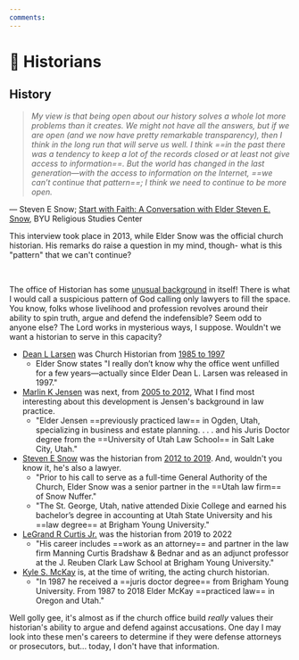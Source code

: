 ```yaml
---
comments:
---
```

# 📜 Historians
## History
> *My view is that being open about our history solves a whole lot more problems than it creates. We might not have all the answers, but if we are open (and we now have pretty remarkable transparency), then I think in the long run that will serve us well. I think ==in the past there was a tendency to keep a lot of the records closed or at least not give access to information==. But the world has changed in the last generation—with the access to information on the Internet, ==we can’t continue that pattern==; I think we need to continue to be more open.*

— Steven E Snow; [Start with Faith: A Conversation with Elder Steven E. Snow](https://rsc.byu.edu/vol-14-no-3-2013/start-faith-conversation-elder-steven-e-snow), BYU Religious Studies Center

This interview took place in 2013, while Elder Snow was the official church historian. His remarks do raise a question in my mind, though- what is this "pattern" that we can't continue?

&nbsp;

The office of Historian has some [unusual background](https://en.wikipedia.org/wiki/Church_Historian_and_Recorder) in itself! There is what I would call a suspicious pattern of God calling only lawyers to fill the space. You know, folks whose livelihood and profession revolves around their ability to spin truth, argue and defend the indefensible? Seem odd to anyone else? The Lord works in mysterious ways, I suppose. Wouldn't we want a historian to serve in this capacity?

- [Dean L Larsen](https://www.churchofjesuschrist.org/study/ensign/1976/11/news-of-the-church/elder-dean-l-larsen-of-the-first-quorum-of-seventy?lang=eng) was Church Historian from [1985 to 1997](https://en.wikipedia.org/wiki/Dean_L._Larsen)
	- Elder Snow states "I really don’t know why the office went unfilled for a few years—actually since Elder Dean L. Larsen was released in 1997."
- [Marlin K Jensen](https://www.churchofjesuschrist.org/church/leader/marlin-k-jensen?lang=eng) was next, from [2005 to 2012](https://en.wikipedia.org/wiki/Marlin_K._Jensen), What I find most interesting about this development is Jensen's background in law practice.
	- "Elder Jensen ==previously practiced law== in Ogden, Utah, specializing in business and estate planning. . . . and his Juris Doctor degree from the ==University of Utah Law School== in Salt Lake City, Utah."
- [Steven E Snow](https://www.churchofjesuschrist.org/church/leader/steven-e-snow?lang=eng) was the historian from [2012 to 2019](https://en.wikipedia.org/wiki/Steven_E._Snow). And, wouldn't you know it, he's also a lawyer.
	- "Prior to his call to serve as a full-time General Authority of the Church, Elder Snow was a senior partner in the ==Utah law firm== of Snow Nuffer."
	- "The St. George, Utah, native attended Dixie College and earned his bachelor’s degree in accounting at Utah State University and his ==law degree== at Brigham Young University."
- [LeGrand R Curtis Jr.](https://www.churchofjesuschrist.org/learn/legrand-r-curtis-jr?lang=eng) was the historian from 2019 to 2022
	- "His career includes ==work as an attorney== and partner in the law firm Manning Curtis Bradshaw & Bednar and as an adjunct professor at the J. Reuben Clark Law School at Brigham Young University."
- [Kyle S. McKay](https://www.churchofjesuschrist.org/learn/kyle-s-mckay?lang=eng) is, at the time of writing, the acting church historian.
	- "In 1987 he received a ==juris doctor degree== from Brigham Young University. From 1987 to 2018 Elder McKay ==practiced law== in Oregon and Utah."

Well golly gee, it's almost as if the church office build *really* values their historian's ability to argue and defend against accusations. One day I may look into these men's careers to determine if they were defense attorneys or prosecutors, but... today, I don't have that information.